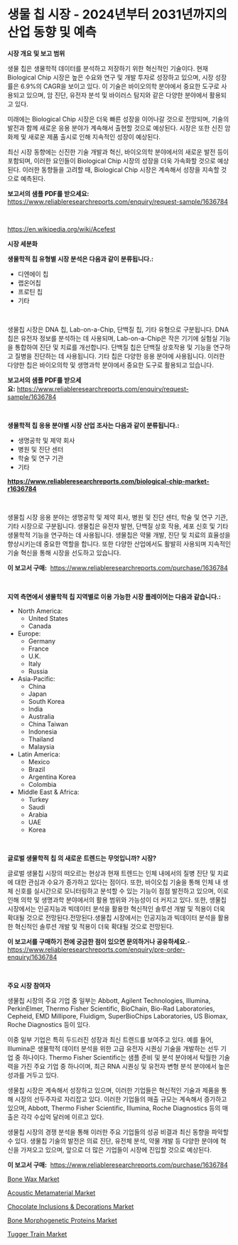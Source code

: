 <p><h1>생물 칩 시장 - 2024년부터 2031년까지의 산업 동향 및 예측</h1></p><p><strong>시장 개요 및 보고 범위</strong></p>
<p><p>생물 칩은 생물학적 데이터를 분석하고 저장하기 위한 혁신적인 기술이다. 현재 Biological Chip 시장은 높은 수요와 연구 및 개발 투자로 성장하고 있으며, 시장 성장률은 6.9%의 CAGR을 보이고 있다. 이 기술은 바이오의학 분야에서 중요한 도구로 사용되고 있으며, 암 진단, 유전자 분석 및 바이러스 탐지와 같은 다양한 분야에서 활용되고 있다. </p><p>미래에는 Biological Chip 시장은 더욱 빠른 성장을 이어나갈 것으로 전망되며, 기술의 발전과 함께 새로운 응용 분야가 계속해서 출현할 것으로 예상된다. 시장은 또한 신진 암 화제 및 새로운 제품 출시로 인해 지속적인 성장이 예상된다.</p><p>최신 시장 동향에는 신진한 기술 개발과 혁신, 바이오의학 분야에서의 새로운 발전 등이 포함되며, 이러한 요인들이 Biological Chip 시장의 성장을 더욱 가속화할 것으로 예상된다. 이러한 동향들을 고려할 때, Biological Chip 시장은 계속해서 성장을 지속할 것으로 예측된다.</p></p>
<p><strong>보고서의 샘플 PDF를 받으세요:</strong> <a href="https://www.reliableresearchreports.com/enquiry/request-sample/1636784">https://www.reliableresearchreports.com/enquiry/request-sample/1636784</a></p>
<p>&nbsp;</p>
<p><a href="https://en.wikipedia.org/wiki/Acefest">https://en.wikipedia.org/wiki/Acefest</a></p>
<p><strong>시장 세분화</strong></p>
<p><strong>생물학적 칩 유형별 시장 분석은 다음과 같이 분류됩니다.:</strong></p>
<p><ul><li>디엔에이 칩</li><li>랩온어칩</li><li>프로틴 칩</li><li>기타</li></ul></p>
<p>&nbsp;</p>
<p><p>생물칩 시장은 DNA 칩, Lab-on-a-Chip, 단백질 칩, 기타 유형으로 구분됩니다. DNA 칩은 유전자 정보를 분석하는 데 사용되며, Lab-on-a-Chip은 작은 기기에 실험실 기능을 통합하여 진단 및 치료를 개선합니다. 단백질 칩은 단백질 상호작용 및 기능을 연구하고 질병을 진단하는 데 사용됩니다. 기타 칩은 다양한 응용 분야에 사용됩니다. 이러한 다양한 칩은 바이오의학 및 생명과학 분야에서 중요한 도구로 활용되고 있습니다.</p></p>
<p><strong>보고서의 샘플 PDF를 받으세요:</strong>&nbsp;<a href="https://www.reliableresearchreports.com/enquiry/request-sample/1636784">https://www.reliableresearchreports.com/enquiry/request-sample/1636784</a></p>
<p>&nbsp;</p>
<p><strong> 생물학적 칩 응용 분야별 시장 산업 조사는 다음과 같이 분류됩니다.:</strong></p>
<p><ul><li>생명공학 및 제약 회사</li><li>병원 및 진단 센터</li><li>학술 및 연구 기관</li><li>기타</li></ul></p>
<p><strong><a href="https://www.reliableresearchreports.com/biological-chip-market-r1636784">https://www.reliableresearchreports.com/biological-chip-market-r1636784</a></strong></p>
<p>&nbsp;</p>
<p><p>생물칩 시장 응용 분야는 생명공학 및 제약 회사, 병원 및 진단 센터, 학술 및 연구 기관, 기타 시장으로 구분됩니다. 생물칩은 유전자 발현, 단백질 상호 작용, 세포 신호 및 기타 생물학적 기능을 연구하는 데 사용됩니다. 생물칩은 약물 개발, 진단 및 치료의 효율성을 향상시키는데 중요한 역할을 합니다. 또한 다양한 산업에서도 활발히 사용되며 지속적인 기술 혁신을 통해 시장을 선도하고 있습니다.</p></p>
<p><strong>이 보고서 구매:</strong>&nbsp; <a href="https://www.reliableresearchreports.com/purchase/1636784">https://www.reliableresearchreports.com/purchase/1636784</a></p>
<p>&nbsp;</p>
<p><strong>지역 측면에서 생물학적 칩 지역별로 이용 가능한 시장 플레이어는 다음과 같습니다.:</strong></p>
<p><ul>
    <li>
        North America:
        <ul>
            <li>United States</li>
            <li>Canada</li>
        </ul>
    </li>
    <li>
        Europe:
        <ul>
            <li>Germany</li>
            <li>France</li>
            <li>U.K.</li>
            <li>Italy</li>
            <li>Russia</li>
        </ul>
    </li>
    <li>
        Asia-Pacific:
        <ul>
            <li>China</li>
            <li>Japan</li>
            <li>South Korea</li>
            <li>India</li>
            <li>Australia</li>
            <li>China Taiwan</li>
            <li>Indonesia</li>
            <li>Thailand</li>
            <li>Malaysia</li>
        </ul>
    </li>
    <li>
        Latin America:
        <ul>
            <li>Mexico</li>
            <li>Brazil</li>
            <li>Argentina Korea</li>
            <li>Colombia</li>
        </ul>
    </li>
    <li>
        Middle East & Africa:
        <ul>
            <li>Turkey</li>
            <li>Saudi</li>
            <li>Arabia</li>
            <li>UAE</li>
            <li>Korea</li>
        </ul>
    </li>
    </ul></p>
<p>&nbsp;</p>
<p><strong>글로벌 생물학적 칩 의 새로운 트렌드는 무엇입니까? 시장?</strong></p>
<p><p>글로벌 생물칩 시장의 떠오르는 현상과 현재 트렌드는 인체 내에서의 질병 진단 및 치료에 대한 관심과 수요가 증가하고 있다는 점이다. 또한, 바이오칩 기술을 통해 인체 내 생체 신호를 실시간으로 모니터링하고 분석할 수 있는 기능이 점점 발전하고 있으며, 이로 인해 의학 및 생명과학 분야에서의 활용 범위와 가능성이 더 커지고 있다. 또한, 생물칩 시장에서는 인공지능과 빅데이터 분석을 활용한 혁신적인 솔루션 개발 및 적용이 더욱 확대될 것으로 전망된다.전망된다.생물칩 시장에서는 인공지능과 빅데이터 분석을 활용한 혁신적인 솔루션 개발 및 적용이 더욱 확대될 것으로 전망된다.</p></p>
<p><strong>이 보고서를 구매하기 전에 궁금한 점이 있으면 문의하거나 공유하세요.</strong>- <a href="https://www.reliableresearchreports.com/enquiry/pre-order-enquiry/1636784">https://www.reliableresearchreports.com/enquiry/pre-order-enquiry/1636784</a></p>
<p>&nbsp;</p>
<p><strong>주요 시장 참여자</strong></p>
<p><p>생물칩 시장의 주요 기업 중 일부는 Abbott, Agilent Technologies, Illumina, PerkinElmer, Thermo Fisher Scientific, BioChain, Bio-Rad Laboratories, Cepheid, EMD Millipore, Fluidigm, SuperBioChips Laboratories, US Biomax, Roche Diagnostics 등이 있다.</p><p>이중 일부 기업은 특히 두드러진 성장과 최신 트렌드를 보여주고 있다. 예를 들어, Illumina은 생물학적 데이터 분석을 위한 고급 유전자 시퀀싱 기술을 개발하는 선두 기업 중 하나이다. Thermo Fisher Scientific는 샘플 준비 및 분석 분야에서 탁월한 기술력을 가진 주요 기업 중 하나이며, 최근 RNA 시퀀싱 및 유전자 변형 분석 분야에서 높은 성과를 거두고 있다.</p><p>생물칩 시장은 계속해서 성장하고 있으며, 이러한 기업들은 혁신적인 기술과 제품을 통해 시장의 선두주자로 자리잡고 있다. 이러한 기업들의 매출 규모는 계속해서 증가하고 있으며, Abbott, Thermo Fisher Scientific, Illumina, Roche Diagnostics 등의 매출은 각각 수십억 달러에 이르고 있다.</p><p>생물칩 시장의 경쟁 분석을 통해 이러한 주요 기업들의 성공 비결과 최신 동향을 파악할 수 있다. 생물칩 기술의 발전은 의료 진단, 유전체 분석, 약물 개발 등 다양한 분야에 혁신을 가져오고 있으며, 앞으로 더 많은 기업들이 시장에 진입할 것으로 예상된다.</p></p>
<p><strong>이 보고서 구매:</strong>&nbsp;&nbsp;<a href="https://www.reliableresearchreports.com/purchase/1636784">https://www.reliableresearchreports.com/purchase/1636784</a></p>
<p><p><a href="https://issuu.com/reportprime-2/docs/bone-wax-market-size-2030.pptx">Bone Wax Market</a></p><p><a href="https://github.com/AlysaLedner2023/Market-Research-Report-List-2/blob/main/acoustic-metamaterial-market.md">Acoustic Metamaterial Market</a></p><p><a href="https://www.linkedin.com/pulse/chocolate-inclusions-decorations-market-size-type-barschunksdropsother-93tje?trackingId=jTsp8E1dXBHDf3BMxGinFA%3D%3D">Chocolate Inclusions & Decorations Market</a></p><p><a href="https://issuu.com/reportprime-2/docs/bone-morphogenetic-proteins-market-size-2030.pptx">Bone Morphogenetic Proteins Market</a></p><p><a href="https://github.com/JermaineCrona2023/Market-Research-Report-List-2/blob/main/tugger-train-market.md">Tugger Train Market</a></p></p>